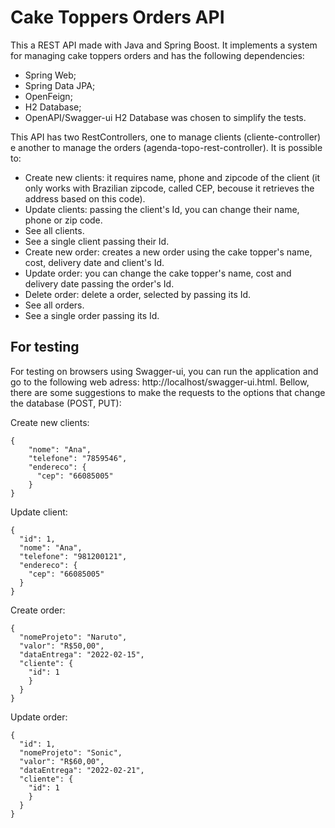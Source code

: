 # Cake Toppers Orders API
This a REST API made with Java and Spring Boost. It implements a system for managing cake toppers orders and has the following dependencies:
 - Spring Web;
 - Spring Data JPA;
 - OpenFeign;
 - H2 Database;
 - OpenAPI/Swagger-ui
H2 Database was chosen to simplify the tests.

This API has two RestControllers, one to manage clients (cliente-controller) e another to manage the orders (agenda-topo-rest-controller). It is possible to:
 - Create new clients: it requires name, phone and zipcode of the client (it only works with Brazilian zipcode, called CEP, becouse it retrieves the address based on this code).
 - Update clients: passing the client's Id, you can change their name, phone or zip code.
 - See all clients.
 - See a single client passing their Id.
 - Create new order: creates a new order using the cake topper's name, cost, delivery date and client's Id.
 - Update order: you can change the cake topper's name, cost and delivery date passing the order's Id.
 - Delete order: delete a order, selected by passing its Id.
 - See all orders.
 - See a single order passing its Id.

## For testing

For testing on browsers using Swagger-ui, you can run the application and go to the following web adress: http://localhost/swagger-ui.html. Bellow, there are some suggestions to make the requests to the options that change the database (POST, PUT):

Create new clients:
```
{
    "nome": "Ana",
    "telefone": "7859546",
    "endereco": {
      "cep": "66085005"
    }
}
```
Update client:
```
{
  "id": 1,
  "nome": "Ana",
  "telefone": "981200121",
  "endereco": {
    "cep": "66085005"
  }
}
```
Create order:
```
{
  "nomeProjeto": "Naruto",
  "valor": "R$50,00",
  "dataEntrega": "2022-02-15",
  "cliente": {
    "id": 1
    }
  }
}
```
Update order:
```
{
  "id": 1,
  "nomeProjeto": "Sonic",
  "valor": "R$60,00",
  "dataEntrega": "2022-02-21",
  "cliente": {
    "id": 1
    }
  }
}
```
